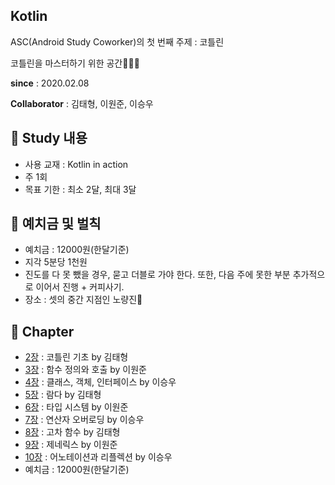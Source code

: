## Kotlin

ASC(Android Study Coworker)의 첫 번째 주제 : 코틀린

코틀린을 마스터하기 위한 공간👨‍👨‍👦

**since** : 2020.02.08

**Collaborator** : 김태형, 이원준, 이승우

## 📌 Study 내용
- 사용 교재 : Kotlin in action
- 주 1회
- 목표 기한 : 최소 2달, 최대 3달


## 📌 예치금 및 벌칙
- 예치금 : 12000원(한달기준)
- 지각 5분당 1천원
- 진도를 다 못 뺐을 경우, 묻고 더블로 가야 한다. 또한, 다음 주에 못한 부분 추가적으로 이어서 진행 + 커피사기.
- 장소 : 셋의 중간 지점인 노량진🤘



## 📌 Chapter
- [2장](https://github.com/TEAM-ASC/Kotlin/blob/master/Chapter2.%EC%BD%94%ED%8B%80%EB%A6%B0%20%EA%B8%B0%EC%B4%88/Basic.md) : 코틀린 기초 by 김태형
- [3장](https://github.com/TEAM-ASC/Kotlin/blob/master/Chapter3.%ED%95%A8%EC%88%98%20%EC%A0%95%EC%9D%98%EC%99%80%20%ED%98%B8%EC%B6%9C/Chapter3.%ED%95%A8%EC%88%98%20%EC%A0%95%EC%9D%98%EC%99%80%20%ED%98%B8%EC%B6%9C.md) : 함수 정의와 호출 by 이원준
- [4장](https://github.com/TEAM-ASC/Kotlin/blob/master/Chapter4.%ED%81%B4%EB%9E%98%EC%8A%A4%2C%EA%B0%9D%EC%B2%B4%2C%EC%9D%B8%ED%84%B0%ED%8E%98%EC%9D%B4%EC%8A%A4/4%EC%9E%A5.md) : 클래스, 객체, 인터페이스 by 이승우
- [5장](https://github.com/TEAM-ASC/Kotlin/blob/master/Chapter5.%EB%9E%8C%EB%8B%A4%EB%A1%9C%20%ED%94%84%EB%A1%9C%EA%B7%B8%EB%9E%98%EB%B0%8D/lamda.md) : 람다 by 김태형 
- [6장](https://github.com/TEAM-ASC/Kotlin/blob/master/Chapter6.%20%EC%BD%94%ED%8B%80%EB%A6%B0%20%ED%83%80%EC%9E%85%20%EC%8B%9C%EC%8A%A4%ED%85%9C/Chapter6.%20%EC%BD%94%ED%8B%80%EB%A6%B0%20%ED%83%80%EC%9E%85%20%EC%8B%9C%EC%8A%A4%ED%85%9C.md) : 타입 시스템 by 이원준
- [7장](https://github.com/TEAM-ASC/Kotlin/blob/master/Chapter7.%EC%97%B0%EC%82%B0%EC%9E%90%20%EC%98%A4%EB%B2%84%EB%A1%9C%EB%94%A9/7%EC%9E%A5.md) : 연산자 오버로딩 by 이승우
- [8장](https://github.com/TEAM-ASC/Kotlin/blob/master/Chapter8.%EA%B3%A0%EC%B0%A8%20%ED%95%A8%EC%88%98_%ED%8C%8C%EB%9D%BC%EB%AF%B8%ED%84%B0%EC%99%80%20%EB%B0%98%ED%99%98%20%EA%B0%92%EC%9C%BC%EB%A1%9C%20%EB%9E%8C%EB%8B%A4%20%EC%82%AC%EC%9A%A9/high%20order%20function.md) : 고차 함수 by 김태형
- [9장](https://github.com/TEAM-ASC/Kotlin/blob/master/Chapter9.%20%EC%A0%9C%EB%84%A4%EB%A6%AD%EC%8A%A4/Chapter9.%20%EC%A0%9C%EB%84%A4%EB%A6%AD%EC%8A%A4(Generics).md) : 제네릭스 by 이원준
- [10장](https://github.com/TEAM-ASC/Kotlin/blob/master/Chapter10.%20%EC%96%B4%EB%85%B8%ED%85%8C%EC%9D%B4%EC%85%98%EA%B3%BC%20%EB%A6%AC%ED%94%8C%EB%A0%89%EC%85%98/10%EC%9E%A5.md) : 어노테이션과 리플렉션 by 이승우
- 예치금 : 12000원(한달기준)
